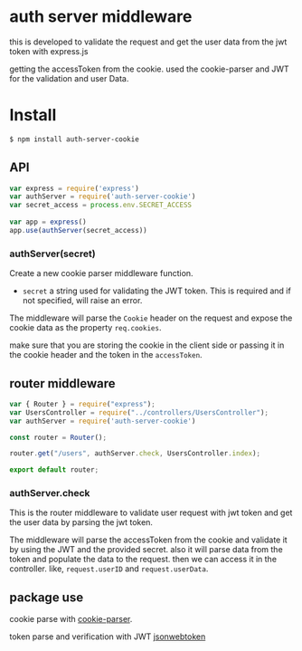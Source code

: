 # auth server middleware

this is developed to validate the request and get the user data from the jwt token with express.js

getting the accessToken from the cookie.
used the cookie-parser and JWT for the validation and user Data.

# Install

```bash
$ npm install auth-server-cookie
```

## API

<!-- eslint-disable no-unused-vars -->

```js
var express = require('express')
var authServer = require('auth-server-cookie')
var secret_access = process.env.SECRET_ACCESS
 
var app = express()
app.use(authServer(secret_access))
```

### authServer(secret)

Create a new cookie parser middleware function.

- `secret` a string used for validating the JWT token. This is required and if
  not specified, will raise an error.

The middleware will parse the `Cookie` header on the request and expose the
cookie data as the property `req.cookies`.

make sure that you are storing the cookie in the client side or passing it in the cookie header and the token in the `accessToken`.

## router middleware

<!-- eslint-disable no-unused-vars -->

```js
var { Router } = require("express");
var UsersController = require("../controllers/UsersController");
var authServer = require('auth-server-cookie')

const router = Router();

router.get("/users", authServer.check, UsersController.index);

export default router;
```

### authServer.check

This is the router middleware to validate user request with jwt token and get the user data by parsing the jwt token.

The middleware will parse the accessToken from the cookie and validate it by using the JWT and the provided secret.
also it will parse data from the token and populate the data to the request. then we can access it in the controller.
like, `request.userID` and `request.userData`.

## package use

cookie parse with [cookie-parser](https://www.npmjs.com/package/cookie-parser).

token parse and verification with JWT [jsonwebtoken](https://www.npmjs.com/package/jsonwebtoken)
